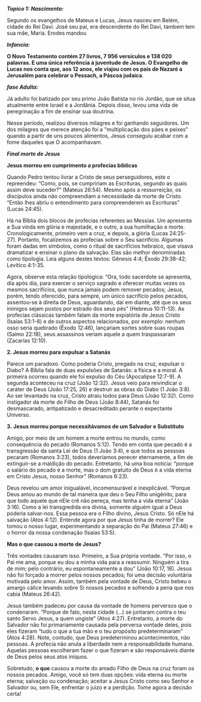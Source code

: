 ***Topico 1:***
***Nascimento:***

Segundo os evangelhos de Mateus e Lucas, Jesus nasceu em Belém, cidade do Rei Davi.  José seu pai, era descendente do Rei Davi, tambem tem sua mãe, Maria. Erodes mandou 

***Infancia:***

**O Novo Testamento contém 27 livros, 7 956 versículos e 138 020 palavras. E uma única referência à juventude de Jesus. O Evangelho de Lucas nos conta que, aos 12 anos, ele viajou com os pais de Nazaré a Jerusalém para celebrar o Pessach, a Páscoa judaica**.


***fase Adulta:***

Já adulto foi batizado por seu primo João Batista no rio Jordão, que se situa atualmente entre Israel e a Jordânia. Depois disso, levou uma vida de peregrinação a fim de ensinar sua doutrina.

Nesse período, realizou diversos milagres e foi ganhando seguidores. Um dos milagres que merece atenção foi a "multiplicação dos pães e peixes" quando a partir de uns poucos alimentos, Jesus conseguiu acabar com a fome daqueles que O acompanhavam. 

***Final morte de Jesus***

**Jesus morreu em cumprimento a profecias bíblicas**

Quando Pedro tentou livrar a Cristo de seus perseguidores, este o repreendeu: “Como, pois, se cumpririam as Escrituras, segundo as quais assim deve suceder?” (Mateus 26:54). Mesmo após a ressurreição, os discípulos ainda não compreendiam a necessidade da morte de Cristo. “Então lhes abriu o entendimento para compreenderem as Escrituras” (Lucas 24:45).

Há na Bíblia dois blocos de profecias referentes ao Messias. Um apresenta a Sua vinda em glória e majestade, e o outro, a sua humilhação e morte. Cronologicamente, primeiro vem a cruz, e depois, a glória (Lucas 24:25-27). Portanto, focalizemos as profecias sobre o Seu sacrifício. Algumas foram dadas em símbolos, como o ritual de sacrifícios hebraico, que visava dramatizar e ensinar o plano da salvação. Elas são melhor denominadas como tipologia. Leia alguns destes textos: Gênesis 4:4; Êxodo 29:38-42; Levítico 4:1-35.

Agora, observe esta relação tipológica: “Ora, todo sacerdote se apresenta, dia após dia, para exercer o serviço sagrado e oferecer muitas vezes os mesmos sacrifícios, que nunca jamais podem remover pecados; Jesus, porém, tendo oferecido, para sempre, um único sacrifício pelos pecados, assentou-se à direita de Deus, aguardando, daí em diante, até que os seus inimigos sejam postos por estrado dos seus pés” (Hebreus 10:11-13). As profecias clássicas também falam da morte expiatória de Jesus Cristo (Isaías 53:1-8) e de outros aspectos relacionados, por exemplo: nenhum osso seria quebrado (Êxodo 12:46), lançariam sortes sobre suas roupas (Salmo 22:18), seus assassinos veriam aquele a quem traspassaram (Zacarias 12:10).

**2. Jesus morreu para expulsar a Satanás**

Parece um paradoxo. Como poderia Cristo, pregado na cruz, expulsar o Diabo? A Bíblia fala de duas expulsões de Satanás: a física e a moral. A primeira ocorreu quando ele foi expulso do Céu (Apocalipse 12:7-9). A segunda aconteceu na cruz (João 12:32). Jesus veio para reivindicar o caráter de Deus (João 17:25, 26) e destruir as obras do Diabo (1 João 3:8). Ao ser levantado na cruz, Cristo atraiu todos para Deus (João 12:32). Como instigador da morte do Filho de Deus (João 8:44), Satanás foi desmascarado, antipatizado e desacreditado perante o expectante Universo.

**3.** **Jesus morreu porque necessitávamos de um Salvador e Substituto**

Amigo, por meio de um homem a morte entrou no mundo, como consequência do pecado (Romanos 5:12). Tendo em conta que pecado é a transgressão da santa Lei de Deus (1 João 3:4), e que todos as pessoas pecaram (Romanos 3:23), todos deveríamos perecer eternamente, a fim de extinguir-se a maldição do pecado. Entretanto, há uma boa notícia: “porque o salário do pecado é a morte, mas o dom gratuito de Deus é a vida eterna em Cristo Jesus, nosso Senhor” (Romanos 6:23).

Deus revelou um amor inigualável, incomensurável e inexplicável. “Porque Deus amou ao mundo de tal maneira que deu o Seu Filho unigênito, para que todo aquele que nEle crê não pereça, mas tenha a vida eterna” (João 3:16). Como a lei transgredida era divina, somente alguém igual a Deus poderia salvar-nos. Essa pessoa era o Filho divino, Jesus Cristo. Só nEle há salvação (Atos 4:12). Entende agora por que Jesus tinha de morrer? Ele tomou o nosso lugar, experimentando a separação do Pai (Mateus 27:46) e o horror da nossa condenação (Isaías 53:5).

**Mas o que causou a morte de Jesus?**

Três vontades causaram isso. Primeiro, a Sua própria vontade. “Por isso, o Pai me ama, porque eu dou a minha vida para a reassumir. Ninguém a tira de mim; pelo contrário, eu espontaneamente a dou” (João 10:17, 18). Jesus não foi forçado a morrer pelos nossos pecados; foi uma decisão voluntária motivada pelo amor. Assim, também pela vontade de Deus, Cristo bebeu o amargo cálice levando sobre Si nossos pecados e sofrendo a pena que nos cabia (Mateus 26:42).

Jesus também padeceu por causa da vontade de homens perversos que o condenaram. “Porque de fato, nesta cidade (...) se juntaram contra o teu santo Servo Jesus, a quem ungiste” (Atos 4:27). Entretanto, a morte do Salvador não foi primariamente causada pela perversa vontade deles, pois eles fizeram “tudo o que a tua mão e o teu propósito predeterminaram” (Atos 4:28). Note, contudo, que Deus predeterminou acontecimentos, não pessoas. A profecia não anula a liberdade nem a responsabilidade humana. Aquelas pessoas escolheram fazer o que fizeram e são responsáveis diante de Deus pelos seus atos iníquos.

Sobretudo, **o que** causou a morte do amado Filho de Deus na cruz foram os nossos pecados. Amigo, você só tem duas opções: vida eterna ou morte eterna; salvação ou condenação; aceitar a Jesus Cristo como seu Senhor e Salvador ou, sem Ele, enfrentar o juízo e a perdição. Tome agora a decisão certa!
